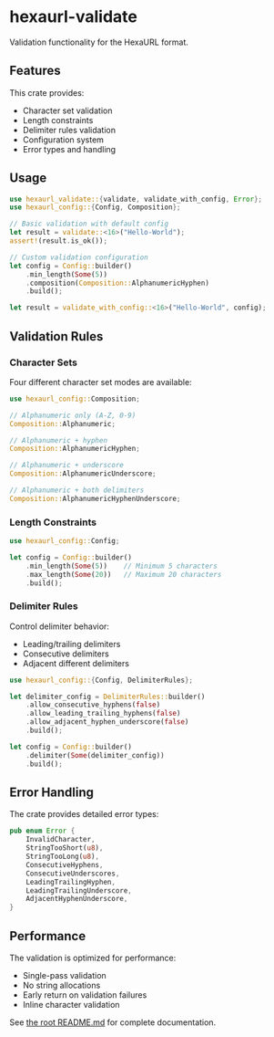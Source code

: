# hexaurl-validate

Validation functionality for the HexaURL format.

## Features

This crate provides:

- Character set validation
- Length constraints
- Delimiter rules validation
- Configuration system
- Error types and handling

## Usage

```rust
use hexaurl_validate::{validate, validate_with_config, Error};
use hexaurl_config::{Config, Composition};

// Basic validation with default config
let result = validate::<16>("Hello-World");
assert!(result.is_ok());

// Custom validation configuration
let config = Config::builder()
    .min_length(Some(5))
    .composition(Composition::AlphanumericHyphen)
    .build();

let result = validate_with_config::<16>("Hello-World", config);
```

## Validation Rules

### Character Sets

Four different character set modes are available:

```rust
use hexaurl_config::Composition;

// Alphanumeric only (A-Z, 0-9)
Composition::Alphanumeric;

// Alphanumeric + hyphen
Composition::AlphanumericHyphen;

// Alphanumeric + underscore
Composition::AlphanumericUnderscore;

// Alphanumeric + both delimiters
Composition::AlphanumericHyphenUnderscore;
```

### Length Constraints

```rust
use hexaurl_config::Config;

let config = Config::builder()
    .min_length(Some(5))    // Minimum 5 characters
    .max_length(Some(20))   // Maximum 20 characters
    .build();
```

### Delimiter Rules

Control delimiter behavior:

- Leading/trailing delimiters
- Consecutive delimiters
- Adjacent different delimiters

```rust
use hexaurl_config::{Config, DelimiterRules};

let delimiter_config = DelimiterRules::builder()
    .allow_consecutive_hyphens(false)
    .allow_leading_trailing_hyphens(false)
    .allow_adjacent_hyphen_underscore(false)
    .build();

let config = Config::builder()
    .delimiter(Some(delimiter_config))
    .build();
```

## Error Handling

The crate provides detailed error types:

```rust
pub enum Error {
    InvalidCharacter,
    StringTooShort(u8),
    StringTooLong(u8),
    ConsecutiveHyphens,
    ConsecutiveUnderscores,
    LeadingTrailingHyphen,
    LeadingTrailingUnderscore,
    AdjacentHyphenUnderscore,
}
```

## Performance

The validation is optimized for performance:

- Single-pass validation
- No string allocations
- Early return on validation failures
- Inline character validation

See [the root README.md](https://github.com/perforate-org/hexaurl#readme) for complete documentation.
